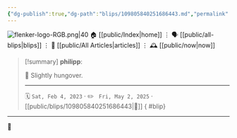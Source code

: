```yaml
---
{"dg-publish":true,"dg-path":"blips/109805840251686443.md","permalink":"/blips/109805840251686443/","title":"philipp on mastodon @ 2023-02-04"}
---
```



<div class="transclusion internal-embed is-loaded"><div class="markdown-embed">




![flenker-logo-RGB.png|40](/img/user/attachments/flenker-logo-RGB.png)
🏠 [[public/Index\|home]]  ⋮ 🗣️ [[public/all-blips\|blips]] ⋮  📝 [[public/All Articles\|articles]]  ⋮ 🕰️ [[public/now\|now]]


</div></div>


> [!summary] **philipp**:
>
> 🫣 Slightly hungover.
> - - -
>
> 🗓️ <code>Sat, Feb 4, 2023</code>  · ✏️ <code> Fri, May 2, 2025</code>  · [[public/blips/109805840251686443\|🔗]]
{ #blip}


- - -

 👾
